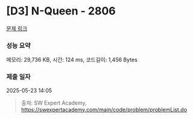 # [D3] N-Queen - 2806 

[문제 링크](https://swexpertacademy.com/main/code/problem/problemDetail.do?contestProbId=AV7GKs06AU0DFAXB) 

### 성능 요약

메모리: 29,736 KB, 시간: 124 ms, 코드길이: 1,456 Bytes

### 제출 일자

2025-05-23 14:05



> 출처: SW Expert Academy, https://swexpertacademy.com/main/code/problem/problemList.do
